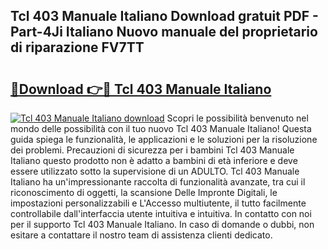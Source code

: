 ## Tcl 403 Manuale Italiano Download gratuit PDF - Part-4Ji Italiano Nuovo manuale del proprietario di riparazione FV7TT

# <h2><a href="http://dfepu95.blite.top/?on=Tcl+403+Manuale+Italiano">🔗Download 👉🔴 Tcl 403 Manuale Italiano</a></h2>

[![Tcl 403 Manuale Italiano download](https://i.imgur.com/lujVjoI.png)](http://dfepu95.blite.top/?on=Tcl+403+Manuale+Italiano)
Scopri le possibilità benvenuto nel mondo delle possibilità con il tuo nuovo Tcl 403 Manuale Italiano! Questa guida spiega le funzionalità, le applicazioni e le soluzioni per la risoluzione dei problemi. Precauzioni di sicurezza per i bambini Tcl 403 Manuale Italiano questo prodotto non è adatto a bambini di età inferiore e deve essere utilizzato sotto la supervisione di un ADULTO. Tcl 403 Manuale Italiano ha un'impressionante raccolta di funzionalità avanzate, tra cui il riconoscimento di oggetti, la scansione Delle Impronte Digitali, le impostazioni personalizzabili e L'Accesso multiutente, il tutto facilmente controllabile dall'interfaccia utente intuitiva e intuitiva. In contatto con noi per il supporto Tcl 403 Manuale Italiano. In caso di domande o dubbi, non esitare a contattare il nostro team di assistenza clienti dedicato.
